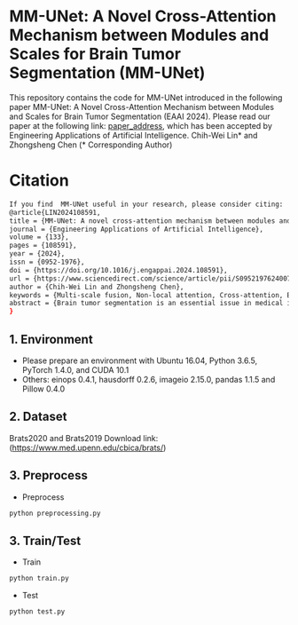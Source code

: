 # MM-UNet: A Novel Cross-Attention Mechanism between Modules and Scales for Brain Tumor Segmentation (MM-UNet)
This repository contains the code for MM-UNet introduced in the following paper MM-UNet: A Novel Cross-Attention Mechanism between Modules and Scales for Brain Tumor Segmentation (EAAI 2024). Please read our paper at the following link: [paper_address](https://www.sciencedirect.com/science/article/abs/pii/S0952197624007498), which has been accepted by Engineering Applications of Artificial Intelligence.
Chih-Wei Lin* and Zhongsheng Chen  (* Corresponding Author)

# Citation
```bash
If you find  MM-UNet useful in your research, please consider citing:
@article{LIN2024108591,
title = {MM-UNet: A novel cross-attention mechanism between modules and scales for brain tumor segmentation},
journal = {Engineering Applications of Artificial Intelligence},
volume = {133},
pages = {108591},
year = {2024},
issn = {0952-1976},
doi = {https://doi.org/10.1016/j.engappai.2024.108591},
url = {https://www.sciencedirect.com/science/article/pii/S0952197624007498},
author = {Chih-Wei Lin and Zhongsheng Chen},
keywords = {Multi-scale fusion, Non-local attention, Cross-attention, Brain tumor segmentation, Multi-modules},
abstract = {Brain tumor segmentation is an essential issue in medical image segmentation. However, it is still challenging to consider the relationship between modules and efficiently fuse the features between adjacent scales. In this paper, we propose a novel cross-attention network for brain tumor segmentation, namely multi-scales and multi-modules cross-attention UNet (MM-UNet), which contains two mechanisms, module and scale cross-attentions. The module cross-attention (MCA) strategy connects and exchanges global information between adjacent modules. The scale cross-attention (SCA) strategy has two policies, the scale-related non-local relationship module (SCASNR) and the scale-related channel-based relationship module (SCASCR), that fuses the information between adjacent scales to mix the multi-scale information. Experiments on well-known tumor datasets, BraTS 2020, which has 369 cases, and has been classified into training, validation, and testing sets with 17,576, 4395, and 5735 images, to evaluate the performance by segmenting three regions, the whole tumor area (WT), core tumor area (CT) and enhancing tumor area (ET). Moreover, we consider three numerical metrics, dice, precision, and Hausdorff metrics, and various visualization results to objectively evaluate and intuitively display the experimental results. The proposed model surpasses state-of-the-art methods and achieves 0.8519, 0.8889, and 1.2647 with a base version network in dice, precision, sensitivity, and Hausdorff metrics, respectively. Moreover, we demonstrate the visualization with segmentation results and heatmaps in various scenarios to present the robustness of the proposed network in each region.}
}
```

## 1. Environment

- Please prepare an environment with Ubuntu 16.04, Python 3.6.5, PyTorch 1.4.0, and CUDA 10.1
- Others: einops 0.4.1, hausdorff 0.2.6, imageio 2.15.0, pandas 1.1.5 and Pillow 0.4.0

## 2. Dataset
Brats2020 and Brats2019 Download link:(https://www.med.upenn.edu/cbica/brats/)

## 3. Preprocess
- Preprocess
```bash
python preprocessing.py 
```
## 3. Train/Test

- Train

```bash
python train.py 
```

- Test 

```bash
python test.py 
```
